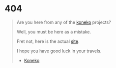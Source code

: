 # 404
> Are you here from any of the [koneko](https://github.com/koneko) projects?
> 
> Well, you must be here as a mistake.
>
> Fret not, here is the actual [site](https://hub.koneko.link/).
>
> I hope you have good luck in your travels.
> 
> - [Koneko](https://github.com/koneko)

